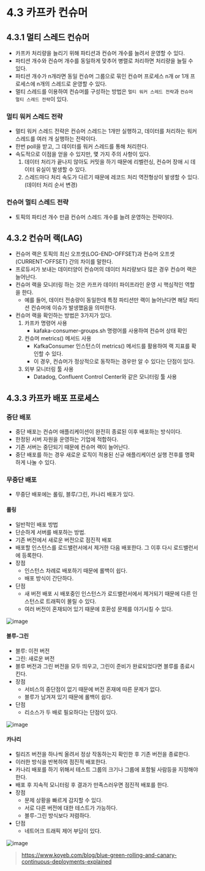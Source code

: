 # 4.3 카프카 컨슈머

## 4.3.1 멀티 스레드 컨슈머

- 카프카 처리량을 늘리기 위해 파티션과 컨슈머 개수를 늘려서 운영할 수 있다.
- 파티션 개수와 컨슈머 개수를 동일하게 맞추어 병렬로 처리하면 처리량을 늘릴 수 있다.
- 파티션 개수가 n개라면 동일 컨슈머 그룹으로 묶인 컨슈머 프로세스 n개 or 1개 프로세스에 n개의 스레드로 운영할 수 있다.
- 멀티 스레드를 이용하여 컨슈머를 구성하는 방법은 `멀티 워커 스레드 전략`과 `컨슈머 멀티 스레드 전략`이 있다.

### 멀티 워커 스레드 전략

- 멀티 워커 스레드 전략은 컨슈머 스레드는 1개만 실행하고, 데이터를 처리하는 워커 스레드를 여러 개 실행하는 전략이다.
- 한번 poll을 받고, 그 데이터를 워커 스레드를 통해 처리한다.
- 속도적으로 이점을 얻을 수 있지만, 몇 가지 주의 사항이 있다.
  1. 데이터 처리가 끝나지 않아도 커밋을 하기 때문에 리벨런싱, 컨슈머 장애 시 데이터 유실이 발생할 수 있다.
  2. 스레드마다 처리 속도가 다르기 때문에 레코드 처리 역전형상이 발생할 수 있다.(데이터 처리 순서 변경)

### 컨슈머 멀티 스레드 전략

- 토픽의 파티션 개수 만큼 컨슈머 스레드 개수를 늘려 운영하는 전략이다.


## 4.3.2 컨슈머 랙(LAG)

- 컨슈머 랙은 토픽의 최신 오프셋(LOG-END-OFFSET)과 컨슈머 오프셋(CURRENT-OFFSET) 간의 차이를 말한다.
- 프로듀서가 보내는 데이터양이 컨슈머의 데이터 처리량보다 많은 경우 컨슈머 랙은 늘어난다.
- 컨슈머 랙을 모니터링 하는 것은 카프카 데이터 파이프라인 운영 시 핵심적인 역할을 한다.
  - 예를 들어, 데이터 전송량이 동일한데 특정 파티션만 랙이 늘어난다면 해당 파티션 컨슈머에 이슈가 발생했음을 의미한다.
- 컨슈머 랙을 확인하는 방법은 3가지가 있다.
    1. 카프카 명령어 사용
       - kafaka-consumer-groups.sh 명령어를 사용하여 컨슈머 상태 확인
    2. 컨슈머 metrics() 메서드 사용
       - KafkaConsumer 인스턴스이 metrics() 메서드를 활용하여 랙 지표를 확인할 수 있다.
       - 이 경우, 컨슈머가 정상적으로 동작하는 경우만 알 수 있다는 단점이 있다.
    3. 외부 모니터링 툴 사용
       - Datadog, Confluent Control Center와 같은 모니터링 툴 사용

## 4.3.3 카프카 배포 프로세스

### 중단 배포

- 중단 배포는 컨슈머 애플리케이션이 완전히 종료된 이후 배포하는 방식이다.
- 한정된 서버 자원을 운영하는 기업에 적합하다.
- 기존 서버는 중단되기 때문에 컨슈머 랙이 늘어난다.
- 중단 배포를 하는 경우 새로운 로직이 적용된 신규 애플리케이션 실행 전후를 명확하게 나눌 수 있다.

### 무중단 배포

- 무중단 배포에는 롤링, 블루/그린, 카나리 배포가 있다.

#### 롤링

- 일반적인 배포 방법
- 단순하게 서버를 배포하는 방법.
- 기존 버전에서 새로운 버전으로 점진적 배포
- 배포할 인스턴스를 로드밸런서에서 제거한 다음 배포한다. 그 이후 다시 로드밸런서에 등록한다.
- 장점
  - 인스턴스 차례로 배포하기 때문에 롤백이 쉽다.
  - 배포 방식이 간단하다.
- 단점
  - 새 버전 배포 시 배포중인 인스턴스가 로드밸런서에서 제거되기 때문에 다른 인스턴스로 트래픽이 몰릴 수 있다.
  - 여러 버전이 혼재되어 있기 때문에 호환성 문제를 야기시킬 수 있다.

![image](https://user-images.githubusercontent.com/29697310/175809249-af2dc59d-d8ae-408e-b106-c96919097142.png)

#### 블루-그린

- 블루: 이전 버전
- 그린: 새로운 버전
- 블루 버전과 그린 버전을 모두 띄우고, 그린이 준비가 완료되었다면 블루를 종료시킨다.
- 장점
  - 서비스의 중단점이 없기 때문에 버전 혼재에 따른 문제가 없다.
  - 블루가 남겨져 있기 때문에 롤백이 쉽다.
- 단점
  - 리소스가 두 배로 필요하다는 단점이 있다.

![image](https://user-images.githubusercontent.com/29697310/175809259-a8e9cb52-ead6-4e60-8d25-d3f4ea2d5faf.png)

#### 카나리

- 릴리즈 버전을 하나씩 올려서 정상 작동하는지 확인한 후 기존 버전을 종료한다.
- 이러한 방식을 반복하여 점진적 배포한다.
- 카나리 배포를 하기 위해서 테스트 그룹의 크기나 그룹에 포함될 사람등을 지정해야 한다.
- 배포 후 지속적 모니터링 후 결과가 만족스러우면 점진적 배포를 한다.
- 장점
  - 문제 상황을 빠르게 감지할 수 있다.
  - 서로 다른 버전에 대한 테스트가 가능하다.
  - 블루-그린 방식보다 저렴하다.
- 단점
  - 네트어크 트래픽 제어 부담이 있다.
  
![image](https://user-images.githubusercontent.com/29697310/175809263-99d503f4-180f-400f-ad0e-df4a35bd63b5.png)

> https://www.koyeb.com/blog/blue-green-rolling-and-canary-continuous-deployments-explained
